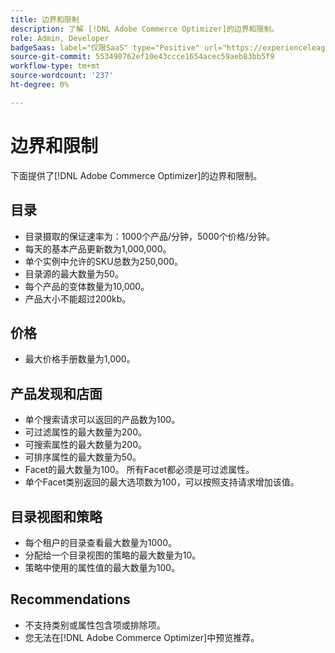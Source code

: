 ```yaml
---
title: 边界和限制
description: 了解 [!DNL Adobe Commerce Optimizer]的边界和限制。
role: Admin, Developer
badgeSaas: label="仅限SaaS" type="Positive" url="https://experienceleague.adobe.com/zh-hans/docs/commerce/user-guides/product-solutions" tooltip="仅适用于Adobe Commerce as a Cloud Service和Adobe Commerce Optimizer项目(Adobe管理的SaaS基础架构)。"
source-git-commit: 553490762ef10e43ccce1654acec59aeb83bb5f9
workflow-type: tm+mt
source-wordcount: '237'
ht-degree: 0%

---
```


# 边界和限制

下面提供了[!DNL Adobe Commerce Optimizer]的边界和限制。

## 目录

- 目录摄取的保证速率为：1000个产品/分钟，5000个价格/分钟。
- 每天的基本产品更新数为1,000,000。
- 单个实例中允许的SKU总数为250,000。 
- 目录源的最大数量为50。
- 每个产品的变体数量为10,000。
- 产品大小不能超过200kb。

## 价格

- 最大价格手册数量为1,000。

## 产品发现和店面

- 单个搜索请求可以返回的产品数为100。
- 可过滤属性的最大数量为200。
- 可搜索属性的最大数量为200。
- 可排序属性的最大数量为50。
- Facet的最大数量为100。 所有Facet都必须是可过滤属性。
- 单个Facet类别返回的最大选项数为100，可以按照支持请求增加该值。

## 目录视图和策略

- 每个租户的目录查看最大数量为1000。
- 分配给一个目录视图的策略的最大数量为10。
- 策略中使用的属性值的最大数量为100。 

## Recommendations

- 不支持类别或属性包含项或排除项。
- 您无法在[!DNL Adobe Commerce Optimizer]中预览推荐。
